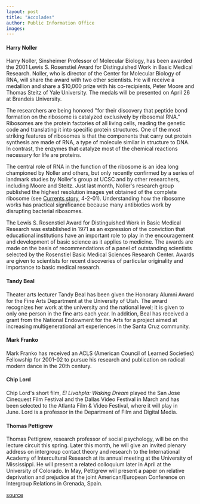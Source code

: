 ```yaml
---
layout: post
title: "Accolades"
author: Public Information Office
images:
---
```


#### **Harry Noller**

Harry Noller, Sinsheimer Professor of Molecular Biology, has been awarded the 2001 Lewis S. Rosenstiel Award for Distinguished Work in Basic Medical Research. Noller, who is director of the Center for Molecular Biology of RNA, will share the award with two other scientists. He will receive a medallion and share a $10,000 prize with his co-recipients, Peter Moore and Thomas Steitz of Yale University. The medals will be presented on April 26 at Brandeis University.  
  
The researchers are being honored "for their discovery that peptide bond formation on the ribosome is catalyzed exclusively by ribosomal RNA." Ribosomes are the protein factories of all living cells, reading the genetic code and translating it into specific protein structures. One of the most striking features of ribosomes is that the components that carry out protein synthesis are made of RNA, a type of molecule similar in structure to DNA. In contrast, the enzymes that catalyze most of the chemical reactions necessary for life are proteins.   
  
The central role of RNA in the function of the ribosome is an idea long championed by Noller and others, but only recently confirmed by a series of landmark studies by Noller's group at UCSC and by other researchers, including Moore and Steitz. Just last month, Noller's research group published the highest resolution images yet obtained of the complete ribosome (see [Currents story][1], 4-2-01). Understanding how the ribosome works has practical significance because many antibiotics work by disrupting bacterial ribosomes.  
  
The Lewis S. Rosenstiel Award for Distinguished Work in Basic Medical Research was established in 1971 as an expression of the conviction that educational institutions have an important role to play in the encouragement and development of basic science as it applies to medicine. The awards are made on the basis of recommendations of a panel of outstanding scientists selected by the Rosenstiel Basic Medical Sciences Research Center. Awards are given to scientists for recent discoveries of particular originality and importance to basic medical research.

####

#### Tandy Beal

Theater arts lecturer Tandy Beal has been given the Honorary Alumni Award for the Fine Arts Department at the University of Utah. The award recognizes her work at the university and the national level; it is given to only one person in the fine arts each year. In addition, Beal has received a grant from the National Endowment for the Arts for a project aimed at increasing multigenerational art experiences in the Santa Cruz community.

####

#### Mark Franko

Mark Franko has received an ACLS (American Council of Learned Societies) Fellowship for 2001-02 to pursue his research and publication on radical modern dance in the 20th century.

#### Chip Lord

Chip Lord's short film, _El Livahpla: Waking Dream_ played the San Jose  
Cinequest Film Festival and the Dallas Video Festival in March and has  
been selected to the Atlanta Film & Video Festival, where it will play in  
June. Lord is a professor in the Department of Film and Digital Media.

#### Thomas Pettigrew

Thomas Pettigrew, research professor of social psychology, will be on the lecture circuit this spring. Later this month, he will give an invited plenary address on intergroup contact theory and research to the International Academy of Intercultural Research at its annual meeting at the University of Mississippi. He will present a related colloquium later in April at the University of Colorado. In May, Pettigrew will present a paper on relative deprivation and prejudice at the joint American/European Conference on Intergroup Relations in Grenada, Spain.  
  

[1]: http://www.ucsc.edu/currents/00-01/04-02/ribosome.html

[source](http://www1.ucsc.edu/currents/00-01/04-09/accolades.html "Permalink to accolades")
